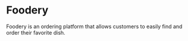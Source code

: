 # Foodery
Foodery is an ordering platform that allows customers to easily find and order their favorite dish.
